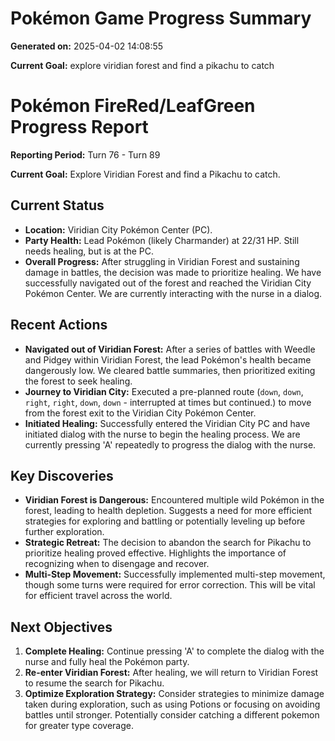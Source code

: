 # Pokémon Game Progress Summary

**Generated on:** 2025-04-02 14:08:55

**Current Goal:** explore viridian forest and find a pikachu to catch

# Pokémon FireRed/LeafGreen Progress Report

**Reporting Period:** Turn 76 - Turn 89

**Current Goal:** Explore Viridian Forest and find a Pikachu to catch.

## Current Status

*   **Location:** Viridian City Pokémon Center (PC).
*   **Party Health:** Lead Pokémon (likely Charmander) at 22/31 HP. Still needs healing, but is at the PC.
*   **Overall Progress:** After struggling in Viridian Forest and sustaining damage in battles, the decision was made to prioritize healing. We have successfully navigated out of the forest and reached the Viridian City Pokémon Center. We are currently interacting with the nurse in a dialog.

## Recent Actions

*   **Navigated out of Viridian Forest:** After a series of battles with Weedle and Pidgey within Viridian Forest, the lead Pokémon's health became dangerously low. We cleared battle summaries, then prioritized exiting the forest to seek healing.
*   **Journey to Viridian City:** Executed a pre-planned route (`down`, `down`, `right`, `right`, `down`, `down` - interrupted at times but continued.) to move from the forest exit to the Viridian City Pokémon Center.
*   **Initiated Healing:** Successfully entered the Viridian City PC and have initiated dialog with the nurse to begin the healing process. We are currently pressing 'A' repeatedly to progress the dialog with the nurse.

## Key Discoveries

*   **Viridian Forest is Dangerous:** Encountered multiple wild Pokémon in the forest, leading to health depletion. Suggests a need for more efficient strategies for exploring and battling or potentially leveling up before further exploration.
*   **Strategic Retreat:** The decision to abandon the search for Pikachu to prioritize healing proved effective. Highlights the importance of recognizing when to disengage and recover.
*   **Multi-Step Movement:** Successfully implemented multi-step movement, though some turns were required for error correction. This will be vital for efficient travel across the world.

## Next Objectives

1.  **Complete Healing:** Continue pressing 'A' to complete the dialog with the nurse and fully heal the Pokémon party.
2.  **Re-enter Viridian Forest:** After healing, we will return to Viridian Forest to resume the search for Pikachu.
3.  **Optimize Exploration Strategy:** Consider strategies to minimize damage taken during exploration, such as using Potions or focusing on avoiding battles until stronger. Potentially consider catching a different pokemon for greater type coverage.
